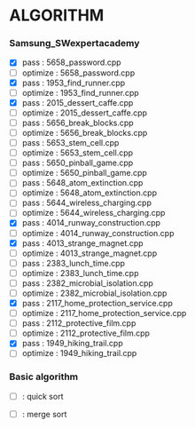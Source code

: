# ALGORITHM

### Samsung_SWexpertacademy

- [x] pass : 5658_password.cpp
- [ ] optimize : 5658_password.cpp
- [x] pass : 1953_find_runner.cpp
- [ ] optimize : 1953_find_runner.cpp
- [X] pass : 2015_dessert_caffe.cpp
- [ ] optimize : 2015_dessert_caffe.cpp
- [ ] pass : 5656_break_blocks.cpp
- [ ] optimize : 5656_break_blocks.cpp
- [ ] pass : 5653_stem_cell.cpp
- [ ] optimize : 5653_stem_cell.cpp
- [ ] pass : 5650_pinball_game.cpp
- [ ] optimize : 5650_pinball_game.cpp
- [ ] pass : 5648_atom_extinction.cpp
- [ ] optimize : 5648_atom_extinction.cpp
- [ ] pass : 5644_wireless_charging.cpp
- [ ] optimize : 5644_wireless_charging.cpp
- [X] pass : 4014_runway_construction.cpp
- [ ] optimize : 4014_runway_construction.cpp
- [X] pass : 4013_strange_magnet.cpp
- [ ] optimize : 4013_strange_magnet.cpp
- [ ] pass : 2383_lunch_time.cpp
- [ ] optimize : 2383_lunch_time.cpp
- [ ] pass : 2382_microbial_isolation.cpp
- [ ] optimize : 2382_microbial_isolation.cpp
- [X] pass : 2117_home_protection_service.cpp
- [ ] optimize : 2117_home_protection_service.cpp
- [ ] pass : 2112_protective_film.cpp
- [ ] optimize : 2112_protective_film.cpp
- [X] pass : 1949_hiking_trail.cpp
- [ ] optimize : 1949_hiking_trail.cpp

### Basic algorithm
- [ ] : quick sort
- [ ] : merge sort



